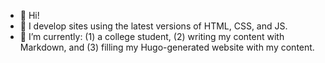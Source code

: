 - 👋 Hi!
- 👀 I develop sites using the latest versions of HTML, CSS, and JS.
- 🌱 I’m currently: (1) a college student, (2) writing my content with Markdown, and (3) filling my Hugo-generated website with my content.

<!---
rubymoonhead/rubymoonhead is a ✨ special ✨ repository because its `README.md` (this file) appears on your GitHub profile.
You can click the Preview link to take a look at your changes.
--->
